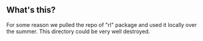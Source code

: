 ## What's this?

For some reason we pulled the repo of "rl" package and used it locally over the summer. This directory could be very well destroyed.
